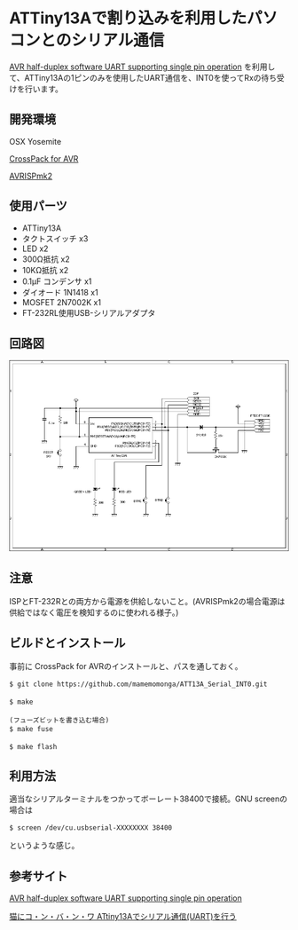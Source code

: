 # ATTiny13Aで割り込みを利用したパソコンとのシリアル通信

[AVR half-duplex software UART supporting single pin operation](http://nerdralph.blogspot.ca/2014/01/avr-half-duplex-software-uart.html)
を利用して、ATTiny13Aの1ピンのみを使用したUART通信を、INT0を使ってRxの待ち受けを行います。

## 開発環境
OSX Yosemite

[CrossPack for AVR](https://www.obdev.at/products/crosspack/index.html)

[AVRISPmk2](http://www.atmel.com/ja/jp/tools/avrispmkii.aspx)

## 使用パーツ

* ATTiny13A
* タクトスイッチ x3
* LED x2
* 300Ω抵抗 x2
* 10KΩ抵抗 x2
* 0.1μF コンデンサ x1
* ダイオード 1N1418 x1
* MOSFET 2N7002K x1
* FT-232RL使用USB-シリアルアダプタ

## 回路図
![回路図](attiny13a-serial.png)

## 注意
ISPとFT-232Rとの両方から電源を供給しないこと。(AVRISPmk2の場合電源は供給ではなく電圧を検知するのに使われる様子。)

## ビルドとインストール

事前に CrossPack for AVRのインストールと、パスを通しておく。

	$ git clone https://github.com/mamemomonga/ATT13A_Serial_INT0.git

	$ make

	(フューズビットを書き込む場合)
	$ make fuse

	$ make flash

## 利用方法

適当なシリアルターミナルをつかってボーレート38400で接続。GNU screenの場合は

	$ screen /dev/cu.usbserial-XXXXXXXX 38400

というような感じ。


## 参考サイト

[AVR half-duplex software UART supporting single pin operation](http://nerdralph.blogspot.ca/2014/01/avr-half-duplex-software-uart.html)

[猫にコ・ン・バ・ン・ワ ATtiny13Aでシリアル通信(UART)を行う](http://nuneno.cocolog-nifty.com/blog/2014/11/attiny13aiuart-.html)


